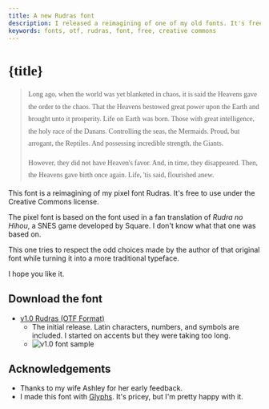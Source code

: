 ```yaml
---
title: A new Rudras font
description: I released a reimagining of one of my old fonts. It's free to use under the Creative Commons license.
keywords: fonts, otf, rudras, font, free, creative commons
---
```


<div class="use-new-rudras-font">

# {title}

> Long ago, when the world was yet blanketed in chaos, it is said the Heavens
> gave the order to the chaos. That the Heavens bestowed great power upon the
> Earth and brought unto it prosperity. Life on Earth was born. Those with great
> intelligence, the holy race of the Danans. Controlling the seas, the Mermaids.
> Proud, but arrogant, the Reptiles. And possessing incredible strength, the
> Giants.
> 
> However, they did not have Heaven's favor. And, in time, they
> disappeared. Then, the Heavens gave birth once again. Life, 'tis said,
> flourished anew.

</div>

This font is a reimagining of my pixel font Rudras. It's free to use under the
Creative Commons license.

The pixel font is based on the font used in a fan translation of _Rudra no Hihou_,
a SNES game developed by Square. I don't know what that one was based on.

This one tries to respect the odd choices made by the author of that original
font while turning it into a more traditional typeface.

I hope you like it.

## Download the font

- [v1.0 Rudras (OTF Format)][file-v1_0]
  - The initial release. Latin characters, numbers, and symbols are included. I started on accents but they were taking too long.
  - ![v1.0 font sample][sample-v1_0]

## Acknowledgements

- Thanks to my wife Ashley for her early feedback.
- I made this font with [Glyphs]. It's pricey, but I'm pretty happy with it.

[Glyphs]: https://glyphsapp.com/
[file-v1_0]: rudras/Rudras-Regular-v1_0.otf
[sample-v1_0]: rudras/Rudras-Regular-v1_0.png

<style>
  .use-new-rudras-font {
    font-family: "Rudras", ui-serif;
    line-height: 1.75;

    & h1 {
      line-height: 1.25;
    }
  }
</style>
